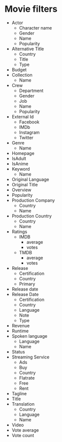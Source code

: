 # Movie filters

- Actor
    - Character name
    - Gender
    - Name
    - Popularity
- Alternative Title
    - Country
    - Title
    - Type
- Budget
- Collection
    - Name
- Crew
    - Department
    - Gender
    - Job
    - Name
    - Popularity
- External Id
    - Facebook
    - IMDb
    - Instagram
    - Twitter
- Genre
    - Name
- Homepage
- IsAdult
- IsAnime
- Keyword
    - Name
- Original Language
- Original Title
- Overview
- Popularity
- Production Company
    - Country
    - Name
- Production Country
    - Country
    - Name
- Ratings
    - IMDB
        - average
        - votes
    - TMDB
        - average
        - votes
- Release
    - Certification
    - Country
    - Primary
- Release date
- Release Date
    - Certification
    - Country
    - Language
    - Note
    - Type
- Revenue
- Runtime
- Spoken language
    - Language
    - Name
- Status
- Streaming Service
    - Ads
    - Buy
    - Country
    - Flatrate
    - Free
    - Rent
- Tagline
- Title
- Translation
    - Country
    - Language
    - Name
- Video
- Vote average
- Vote count

